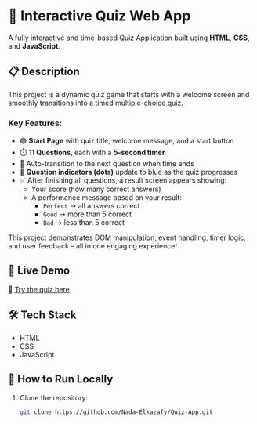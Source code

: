 # 🎯 Interactive Quiz Web App

A fully interactive and time-based Quiz Application built using **HTML**, **CSS**, and **JavaScript**.

## 📋 Description

This project is a dynamic quiz game that starts with a welcome screen and smoothly transitions into a timed multiple-choice quiz.

### Key Features:
- 🟢 **Start Page** with quiz title, welcome message, and a start button
- ⏱️ **11 Questions**, each with a **5-second timer**
- 🔄 Auto-transition to the next question when time ends
- 🔵 **Question indicators (dots)** update to blue as the quiz progresses
- ✅ After finishing all questions, a result screen appears showing:
  - Your score (how many correct answers)
  - A performance message based on your result:
    - `Perfect` → all answers correct
    - `Good` → more than 5 correct
    - `Bad` → less than 5 correct

This project demonstrates DOM manipulation, event handling, timer logic, and user feedback – all in one engaging experience!

## 🚀 Live Demo

🔗 [Try the quiz here](https://Nada-Elkazafy.github.io/Quiz-App)

## 🛠️ Tech Stack

- HTML  
- CSS  
- JavaScript

## 🧠 How to Run Locally

1. Clone the repository:
   ```bash
   git clone https://github.com/Nada-Elkazafy/Quiz-App.git
